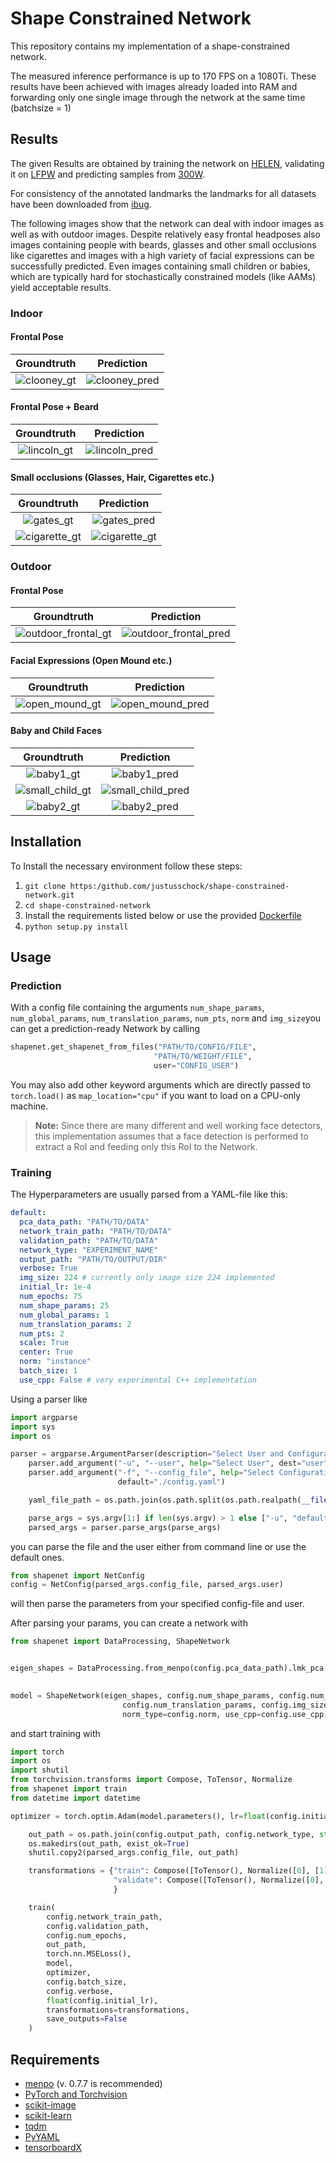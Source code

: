 # Shape Constrained Network

This repository contains my implementation of a shape-constrained network.

The measured inference performance is up to 170 FPS on a 1080Ti. 
These results have been achieved with images already loaded into RAM and 
forwarding only one single image through the network at the same time (batchsize = 1)

## Results

The given Results are obtained by training the network on [HELEN](http://www.ifp.illinois.edu/~vuongle2/helen/), 
validating it on [LFPW](https://neerajkumar.org/databases/lfpw/) and predicting samples from [300W](https://ibug.doc.ic.ac.uk/resources/300-W/).

For consistency of the annotated landmarks the landmarks for all datasets have been downloaded from [ibug](https://ibug.doc.ic.ac.uk/resources/facial-point-annotations/).

The following images show that the network can deal with indoor images as well as with outdoor images.
Despite relatively easy frontal headposes also images containing people with beards, glasses and other 
small occlusions like cigarettes and images with a high variety of facial expressions can be successfully 
predicted. 
Even images containing small children or babies, which are typically hard for stochastically constrained models (like AAMs)
yield acceptable results.


### Indoor

#### Frontal Pose

|Groundtruth|Prediction|
|:---------:|:--------:|
|![clooney_gt](images/indoor_015_gt.png "Frontal Pose Groundtruth") | ![clooney_pred](images/indoor_015_pred.png "Frontal Pose Prediction")|

#### Frontal Pose + Beard

|Groundtruth|Prediction|
|:---------:|:--------:|
|![lincoln_gt](images/indoor_026_gt.png "Frontal Pose + Beard Groundtruth") | ![lincoln_pred](images/indoor_026_pred.png "Frontal Pose + Beard Prediction")|

#### Small occlusions (Glasses, Hair, Cigarettes etc.)
|Groundtruth|Prediction|
|:---------:|:--------:|
|![gates_gt](images/indoor_037_gt.png "Frontal Pose + Glasses Groundtruth") | ![gates_pred](images/indoor_037_pred.png "Frontal Pose + Glasses Prediction")|
|![cigarette_gt](images/indoor_076_gt.png "Frontal Pose + Cigarette Groundtruth") | ![cigarette_gt](images/indoor_076_pred.png "Frontal Pose + Cigarette Groundtruth")|


### Outdoor
#### Frontal Pose
|Groundtruth|Prediction|
|:---------:|:--------:|
|![outdoor_frontal_gt](images/outdoor_027_gt.png "Frontal Pose Groundtruth") | ![outdoor_frontal_pred](images/outdoor_027_pred.png "Frontal Pose Prediction")|


#### Facial Expressions (Open Mound etc.)
|Groundtruth|Prediction|
|:---------:|:--------:|
|![open_mound_gt](images/outdoor_019_gt.png "Frontal Pose + Open Mound Groundtruth") | ![open_mound_pred](images/outdoor_019_pred.png "Frontal Pose + Open Mound Prediction")|


#### Baby and Child Faces
|Groundtruth|Prediction|
|:---------:|:--------:|
|![baby1_gt](images/outdoor_033_gt.png "Small Child Groundtruth") | ![baby1_pred](images/outdoor_033_pred.png "Small Child Prediction")|
|![small_child_gt](images/outdoor_043_gt.png "Small Child Groundtruth") | ![small_child_pred](images/outdoor_043_pred.png "Small Child Prediction")|
|![baby2_gt](images/outdoor_259_gt.png "Baby Groundtruth") | ![baby2_pred](images/outdoor_259_pred.png "Baby Prediction")|




## Installation
To Install the necessary environment follow these steps:

1. `git clone https:/github.com/justusschock/shape-constrained-network.git`
2. `cd shape-constrained-network`
3. Install the requirements listed below or use the provided [Dockerfile](docker/Dockerfile)
4. `python setup.py install`

## Usage
### Prediction
With a config file containing the arguments  `num_shape_params`, `num_global_params`,
  `num_translation_params`, `num_pts`, `norm` and `img_size`you can get a prediction-ready Network by calling
 ```python
shapenet.get_shapenet_from_files("PATH/TO/CONFIG/FILE", 
                                 "PATH/TO/WEIGHT/FILE", 
                                 user="CONFIG_USER")

```

You may also add other keyword arguments which are directly passed to `torch.load()`
as `map_location="cpu"` if you want to load on a CPU-only machine.

> **Note:** Since there are many different and well working face detectors, this implementation
> assumes that a face detection is performed to extract a RoI and feeding only this RoI to the Network.

### Training
The Hyperparameters are usually parsed from a YAML-file like this:

```YAML
default:
  pca_data_path: "PATH/TO/DATA"
  network_train_path: "PATH/TO/DATA"
  validation_path: "PATH/TO/DATA"
  network_type: "EXPERIMENT_NAME"
  output_path: "PATH/TO/OUTPUT/DIR"
  verbose: True
  img_size: 224 # currently only image size 224 implemented
  initial_lr: 1e-4
  num_epochs: 75
  num_shape_params: 25
  num_global_params: 1
  num_translation_params: 2
  num_pts: 2
  scale: True
  center: True
  norm: "instance"
  batch_size: 1
  use_cpp: False # very experimental C++ implementation
```

Using a parser like 

```python
import argparse
import sys
import os

parser = argparse.ArgumentParser(description="Select User and Configuration file")
    parser.add_argument("-u", "--user", help="Select User", dest="user", type=str, default="default")
    parser.add_argument("-f", "--config_file", help="Select Configuration file", dest="config_file", type=str,
                        default="./config.yaml")

    yaml_file_path = os.path.join(os.path.split(os.path.realpath(__file__))[0], "config.yaml")

    parse_args = sys.argv[1:] if len(sys.argv) > 1 else ["-u", "default", "-f", yaml_file_path]
    parsed_args = parser.parse_args(parse_args)
```

you can parse the file and the user either from command line or use the default ones.

```python
from shapenet import NetConfig
config = NetConfig(parsed_args.config_file, parsed_args.user)
```
will then parse the parameters from your specified config-file and user.

After parsing your params, you can create a network with

```python
from shapenet import DataProcessing, ShapeNetwork


eigen_shapes = DataProcessing.from_menpo(config.pca_data_path).lmk_pca(config.scale, config.center,
                                                                           n_components=config.num_shape_params)

model = ShapeNetwork(eigen_shapes, config.num_shape_params, config.num_global_params,
                         config.num_translation_params, config.img_size,
                         norm_type=config.norm, use_cpp=config.use_cpp)
```
and start training with 
```python
import torch
import os
import shutil
from torchvision.transforms import Compose, ToTensor, Normalize
from shapenet import train
from datetime import datetime

optimizer = torch.optim.Adam(model.parameters(), lr=float(config.initial_lr))

    out_path = os.path.join(config.output_path, config.network_type, str(datetime.now().strftime("%y-%m-%d_%H-%M-%S")))
    os.makedirs(out_path, exist_ok=True)
    shutil.copy2(parsed_args.config_file, out_path)

    transformations = {"train": Compose([ToTensor(), Normalize([0], [1])]),
                       "validate": Compose([ToTensor(), Normalize([0], [1])])
                       }

    train(
        config.network_train_path,
        config.validation_path,
        config.num_epochs,
        out_path,
        torch.nn.MSELoss(),
        model,
        optimizer,
        config.batch_size,
        config.verbose,
        float(config.initial_lr),
        transformations=transformations,
        save_outputs=False
    )
```
## Requirements
* [menpo](https://www.menpo.org/installation/) (v. 0.7.7 is recommended)
* [PyTorch and Torchvision](https://pytorch.org/)
* [scikit-image](https://scikit-image.org/)
* [scikit-learn](http://scikit-learn.org/stable/)
* [tqdm](https://github.com/tqdm/tqdm)
* [PyYAML](https://pyyaml.org/)
* [tensorboardX](https://github.com/lanpa/tensorboardX)